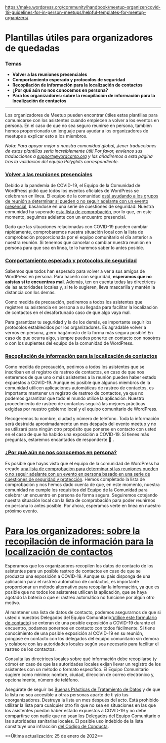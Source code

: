 https://make.wordpress.org/community/handbook/meetup-organizer/covid-19-guidelines-for-in-person-meetups/helpful-templates-for-meetup-organizers/

# Plantillas útiles para organizadores de quedadas

### Temas
- **Volver a las reuniones presenciales**
- **Comportamiento esperado y protocolos de seguridad**
- **Recopilación de información para la localización de contactos**
- **¿Por qué aún no nos conocemos en persona?**
- **Para los organizadores: sobre la recopilación de información para la localización de contactos**

---

Los organizadores de Meetup pueden encontrar útiles estas plantillas para comunicarse con los asistentes cuando empiecen a volver a los eventos en persona. En el caso de que no sea seguro reunirse en persona, también hemos proporcionado un lenguaje para ayudar a los organizadores de meetups a explicar esto a los miembros.

_Nota: Para apoyar mejor a nuestra comunidad global, ¡tener traducciones de estas plantillas sería increíblemente útil! Por favor, envíenos sus traducciones a [support@wordcamp.org](mailto:support@wordcamp.org) y las añadiremos a esta página tras la validación del equipo Polyglots correspondiente._

### [Volver a las reuniones presenciales](https://make.wordpress.org/community/handbook/meetup-organizer/covid-19-guidelines-for-in-person-meetups/helpful-templates-for-meetup-organizers/#returning-to-in-person-meetups)

Debido a la pandemia de COVID-19, el Equipo de la Comunidad de WordPress pidió que todos los eventos oficiales de WordPress se celebraran en línea. El equipo de la comunidad [está ayudando a los grupos de reunión a determinar si pueden o no seguir adelante con un evento presencial](https://make.wordpress.org/community/handbook/meetup-organizer/2021-returning-to-in-person-meetups/), basándose en una serie de cuestiones de seguridad. Nuestra comunidad ha superado [esta lista de comprobación](https://make.wordpress.org/community/handbook/meetup-organizer/2021-returning-to-in-person-meetups/in-person-meetup-decision-checklist/), por lo que, en este momento, seguimos adelante con un encuentro presencial.

Dado que las situaciones relacionadas con COVID-19 pueden cambiar rápidamente, comprobaremos nuestra situación local con la lista de comprobación proporcionada por el equipo comunitario el día anterior a nuestra reunión. Si tenemos que cancelar o cambiar nuestra reunión en persona para que sea en línea, te lo haremos saber lo antes posible.

### [Comportamiento esperado y protocolos de seguridad](https://make.wordpress.org/community/handbook/meetup-organizer/covid-19-guidelines-for-in-person-meetups/helpful-templates-for-meetup-organizers/#expected-behavior-and-safety-protocols)

Sabemos que todos han esperado para volver a ver a sus amigos de WordPress en persona. Para hacerlo con seguridad, **esperamos que no asistas si te encuentras mal**. Además, ten en cuenta todas las directrices de las autoridades locales y, si te lo sugieren, lleva mascarilla y mantén la distancia con los demás.

Como medida de precaución, pediremos a todos los asistentes que registren su asistencia en persona a su llegada para facilitar la localización de contactos en el desafortunado caso de que algo vaya mal.

Para garantizar tu seguridad y la de los demás, es importante seguir los protocolos establecidos por los organizadores. Es agradable volver a vernos en persona, ¡pero hagámoslo de la forma más segura posible! En caso de que ocurra algo, siempre puedes ponerte en contacto con nosotros o con los suplentes del equipo de la comunidad de WordPress.

### [Recopilación de información para la localización de contactos](https://make.wordpress.org/community/handbook/meetup-organizer/covid-19-guidelines-for-in-person-meetups/helpful-templates-for-meetup-organizers/#gathering-information-for-contact-tracing)

Como medida de precaución, pedimos a todos los asistentes que se inscriban en el registro de rastreo de contactos, en caso de que nos enteremos de que uno o más asistentes a la reunión pueden haber estado expuestos a COVID-19. Aunque es posible que algunos miembros de la comunidad utilicen aplicaciones automáticas de rastreo de contactos, es importante mantener un registro de rastreo de contactos, ya que no podemos garantizar que todo el mundo utilice la aplicación. Nuestro procedimiento de rastreo de contactos seguirá las mejores prácticas exigidas por nuestro gobierno local y el equipo comunitario de WordPress.

Recogeremos tu nombre, ciudad y número de teléfono. Toda la información será destruida aproximadamente un mes después del evento meetup y no se utilizará para ningún otro propósito que ponerse en contacto con usted en el caso de que ha habido una exposición a COVID-19. Si tienes más preguntas, estaremos encantados de responderte 🙂 .

### [¿Por qué aún no nos conocemos en persona?](https://make.wordpress.org/community/handbook/meetup-organizer/covid-19-guidelines-for-in-person-meetups/helpful-templates-for-meetup-organizers/#why-are-we-not-meeting-in-person-yet)

Es posible que hayas visto que el equipo de la comunidad de WordPress ha creado [una lista de comprobación para determinar si las reuniones pueden o no seguir adelante con un evento en persona basado en una serie de cuestiones de seguridad y protección](https://make.wordpress.org/community/handbook/meetup-organizer/2021-returning-to-in-person-meetups/in-person-meetup-decision-checklist/). Hemos completado la lista de comprobación y nos hemos dado cuenta de que, en este momento, nuestra comunidad no cumple los requisitos del Equipo de la Comunidad para celebrar un encuentro en persona de forma segura. Seguiremos cotejando nuestra situación local con la lista de comprobación para poder reunirnos en persona lo antes posible. Por ahora, esperamos verte en línea en nuestro próximo evento.

# [Para los organizadores: sobre la recopilación de información para la localización de contactos](https://make.wordpress.org/community/handbook/meetup-organizer/covid-19-guidelines-for-in-person-meetups/helpful-templates-for-meetup-organizers/#for-organizers-about-gathering-information-for-contact-tracing)

Esperamos que los organizadores recopilen los datos de contacto de los asistentes para un posible rastreo de contactos en caso de que se produzca una exposición a COVID-19. Aunque su país disponga de una aplicación para el rastreo automático de contactos, es importante proporcionar un método alternativo para recopilar la información, ya que es posible que no todos los asistentes utilicen la aplicación, que se haya agotado la batería o que el rastreo automático no funcione por algún otro motivo.

Al mantener una lista de datos de contacto, podemos asegurarnos de que si usted o nuestros Delegados del Equipo Comunitario[(utilice este formulario de contacto](https://make.wordpress.org/community/handbook/meetup-organizer/2021-returning-to-in-person-meetups/in-person-meetup-report-form/)) se enteran de una posible exposición a COVID-19 durante el encuentro, podamos ponernos en contacto con todos fácilmente. Si tiene conocimiento de una posible exposición al COVID-19 en su reunión, póngase en contacto con los delegados del equipo comunitario sin demora y colabore con las autoridades locales según sea necesario para facilitar el rastreo de los contactos.

Consulta las directrices locales sobre qué información debe recopilarse (y cómo) en caso de que las autoridades locales exijan llevar un registro de los asistentes con un método o formato específico. El Equipo Comunitario sugiere como mínimo: nombre, ciudad, dirección de correo electrónico y, opcionalmente, número de teléfono.

Asegúrate de seguir las [Buenas Prácticas de Tratamiento de Datos](https://make.wordpress.org/community/handbook/wordcamp-organizer/first-steps/web-presence/data-handling-best-practices/) y de que la lista no sea accesible a otras personas aparte de ti y/o tus coorganizadores. Destruya la lista un mes después del acto. Está prohibido utilizar la lista para cualquier otro fin que no sea en situaciones en las que los asistentes puedan haber estado expuestos a COVID-19 y no debe compartirse con nadie que no sean los Delegados del Equipo Comunitario o las autoridades sanitarias locales. El posible uso indebido de la lista constituye una infracción [del Código de Conducta](https://make.wordpress.org/community/handbook/meetup-organizer/resources/code-of-conduct/).

==Última actualización: 25 de enero de 2022==